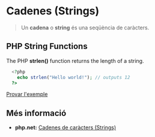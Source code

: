 <!-- notoc -->

# Cadenes (Strings)

> Un **cadena** o **string** és una seqüència de caràcters.

## PHP String Functions

The PHP **strlen()** function returns the length of a string.

```php 
  <?php
    echo strlen("Hello world!"); // outputs 12
  ?>
```

[Provar l'exemple](https://www.w3schools.com/php/showphp.asp?filename=demo_string_length)

## Més informació
 
* **php.net:** [Cadenes de caràcters (Strings)](http://php.net/manual/es/language.types.string.php)

